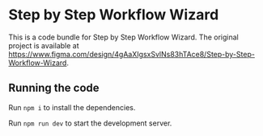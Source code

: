 
  # Step by Step Workflow Wizard

  This is a code bundle for Step by Step Workflow Wizard. The original project is available at https://www.figma.com/design/4gAaXIgsxSvlNs83hTAce8/Step-by-Step-Workflow-Wizard.

  ## Running the code

  Run `npm i` to install the dependencies.

  Run `npm run dev` to start the development server.
  